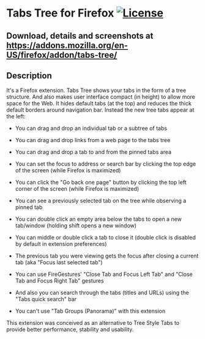 # Tabs Tree for Firefox [![License](https://img.shields.io/badge/License-GPL%20v3%2B-blue.svg?style=flat-square)](https://github.com/traxium/tabtree-test/blob/master/LICENSE.md)

## Download, details and screenshots at https://addons.mozilla.org/en-US/firefox/addon/tabs-tree/

## Description
It's a Firefox extension. Tabs Tree shows your tabs in the form of a tree structure. And also makes user interface compact (in height) to allow more space for the Web. It hides default tabs (at the top) and reduces the thick default borders around navigation bar. Instead the new tree tabs appear at the left:

- You can drag and drop an individual tab or a subtree of tabs
- You can drag and drop links from a web page to the tabs tree
- You can drag and drop a tab to and from the pinned tabs area
- You can set the focus to address or search bar by clicking the top edge of the screen (while Firefox is maximized)
- You can click the "Go back one page" button by clicking the top left corner of the screen (while Firefox is maximized)
- You can see a previously selected tab on the tree while observing a pinned tab
- You can double click an empty area below the tabs to open a new tab/window (holding shift opens a new window)
- You can middle or double click a tab to close it (double click is disabled by default in extension preferences)
- The previous tab you were viewing gets the focus after closing a current tab (aka "Focus last selected tab")
- You can use FireGestures' "Close Tab and Focus Left Tab" and "Close Tab and Focus Right Tab" gestures
- And also you can search through the tabs (titles and URLs) using the "Tabs quick search" bar

- You can't use "Tab Groups (Panorama)" with this extension

This extension was conceived as an alternative to Tree Style Tabs to provide better performance, stability and usability.
